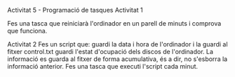 Activitat 5 - Programació de tasques
Activitat 1

Fes una tasca que reiniciarà l'ordinador en un parell de minuts i comprova que funciona.

Activitat 2
Fes un script que:
guardi la data i hora de l'ordinador i la guardi al fitxer control.txt
guardi l'estat d'ocupació dels discos de l'ordinador.
La informació es guarda al fitxer de forma acumulativa, és a dir, no s'esborra la informació anterior.
Fes una tasca que executi l'script cada minut.
